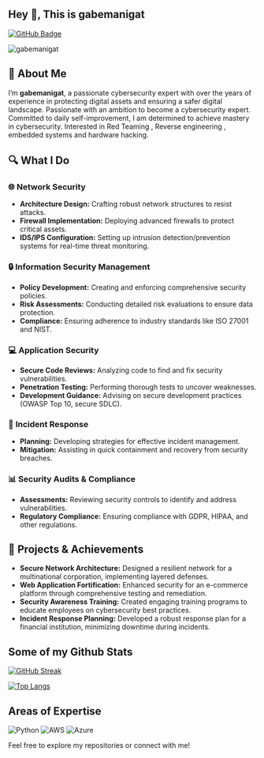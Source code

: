 ## Hey 👋, This is gabemanigat 

[![GitHub Badge](https://img.shields.io/badge/-GitHub-181717?style=flat&logo=github&logoColor=white)](https://github.com/gabemanigat)
<p align=left> <img src=https://komarev.com/ghpvc/?username=gabemanigat alt=gabemanigat /> </p>

## 🚀 About Me

I’m **gabemanigat**, a passionate cybersecurity expert with over the years of experience in protecting digital assets and ensuring a safer digital landscape. 
Passionate with an ambition to become a cybersecurity expert. Committed to daily self-improvement, I am determined to achieve mastery in cybersecurity. Interested in Red Teaming , Reverse engineering , embedded systems and hardware hacking.

## 🔍 What I Do

### 🌐 **Network Security**

- **Architecture Design:** Crafting robust network structures to resist attacks.
- **Firewall Implementation:** Deploying advanced firewalls to protect critical assets.
- **IDS/IPS Configuration:** Setting up intrusion detection/prevention systems for real-time threat monitoring.

### 🔒 **Information Security Management**

- **Policy Development:** Creating and enforcing comprehensive security policies.
- **Risk Assessments:** Conducting detailed risk evaluations to ensure data protection.
- **Compliance:** Ensuring adherence to industry standards like ISO 27001 and NIST.

### 💻 **Application Security**

- **Secure Code Reviews:** Analyzing code to find and fix security vulnerabilities.
- **Penetration Testing:** Performing thorough tests to uncover weaknesses.
- **Development Guidance:** Advising on secure development practices (OWASP Top 10, secure SDLC).

### 🚨 **Incident Response**

- **Planning:** Developing strategies for effective incident management.
- **Mitigation:** Assisting in quick containment and recovery from security breaches.

### 📊 **Security Audits & Compliance**

- **Assessments:** Reviewing security controls to identify and address vulnerabilities.
- **Regulatory Compliance:** Ensuring compliance with GDPR, HIPAA, and other regulations.

## 🌟 **Projects & Achievements**

- **Secure Network Architecture:** Designed a resilient network for a multinational corporation, implementing layered defenses.
- **Web Application Fortification:** Enhanced security for an e-commerce platform through comprehensive testing and remediation.
- **Security Awareness Training:** Created engaging training programs to educate employees on cybersecurity best practices.
- **Incident Response Planning:** Developed a robust response plan for a financial institution, minimizing downtime during incidents.

## Some of my Github Stats

[![GitHub Streak](https://github-readme-streak-stats.herokuapp.com/?user=gabemanigat&theme=dark)](https://git.io/streak-stats) 

[![Top Langs](https://github-readme-stats.vercel.app/api/top-langs/?username=gabemanigat&layout=compact&theme=dark)](https://github.com/gabemanigat/github-readme-stats)


## Areas of Expertise

![Python](https://img.shields.io/badge/-Python-3776AB?style=flat-square&logo=python&logoColor=white) 
![AWS](https://img.shields.io/badge/-AWS-232F3E?style=flat-square&logo=amazon-aws&logoColor=white) 
![Azure](https://img.shields.io/badge/-Azure-0089D6?style=flat-square&logo=microsoft-azure&logoColor=white)


Feel free to explore my repositories or connect with me!
